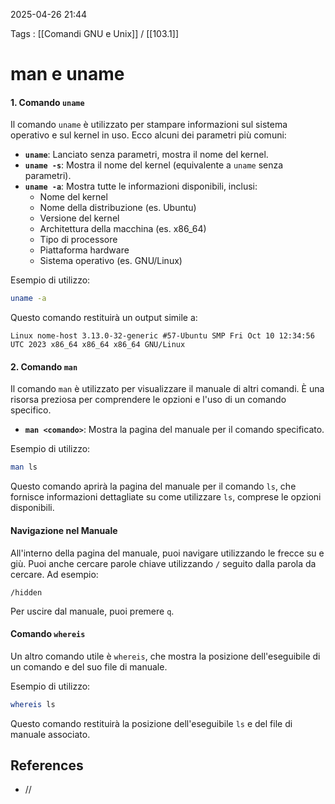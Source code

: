 2025-04-26 21:44

Tags : [[Comandi GNU e Unix]] / [[103.1]]

# man e uname

#### 1. Comando `uname`

Il comando `uname` è utilizzato per stampare informazioni sul sistema operativo e sul kernel in uso. Ecco alcuni dei parametri più comuni:

- **`uname`**: Lanciato senza parametri, mostra il nome del kernel.
- **`uname -s`**: Mostra il nome del kernel (equivalente a `uname` senza parametri).
- **`uname -a`**: Mostra tutte le informazioni disponibili, inclusi:
  - Nome del kernel
  - Nome della distribuzione (es. Ubuntu)
  - Versione del kernel
  - Architettura della macchina (es. x86_64)
  - Tipo di processore
  - Piattaforma hardware
  - Sistema operativo (es. GNU/Linux)

Esempio di utilizzo:
```bash
uname -a
```

Questo comando restituirà un output simile a:
```
Linux nome-host 3.13.0-32-generic #57-Ubuntu SMP Fri Oct 10 12:34:56 UTC 2023 x86_64 x86_64 x86_64 GNU/Linux
```

#### 2. Comando `man`

Il comando `man` è utilizzato per visualizzare il manuale di altri comandi. È una risorsa preziosa per comprendere le opzioni e l'uso di un comando specifico.

- **`man <comando>`**: Mostra la pagina del manuale per il comando specificato.

Esempio di utilizzo:
```bash
man ls
```

Questo comando aprirà la pagina del manuale per il comando `ls`, che fornisce informazioni dettagliate su come utilizzare `ls`, comprese le opzioni disponibili.

#### Navigazione nel Manuale

All'interno della pagina del manuale, puoi navigare utilizzando le frecce su e giù. Puoi anche cercare parole chiave utilizzando `/` seguito dalla parola da cercare. Ad esempio:
```
/hidden
```
Per uscire dal manuale, puoi premere `q`.

#### Comando `whereis`

Un altro comando utile è `whereis`, che mostra la posizione dell'eseguibile di un comando e del suo file di manuale.

Esempio di utilizzo:
```bash
whereis ls
```

Questo comando restituirà la posizione dell'eseguibile `ls` e del file di manuale associato.
## References

- //